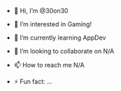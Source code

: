 - 👋 Hi, I’m @30on30
- 👀 I’m interested in Gaming! 
- 🌱 I’m currently learning AppDev
- 💞️ I’m looking to collaborate on N/A
- 📫 How to reach me N/A

- ⚡ Fun fact: ...

<!---
30on30/30on30 is a ✨ special ✨ repository because its `README.md` (this file) appears on your GitHub profile.
You can click the Preview link to take a look at your changes.
--->
